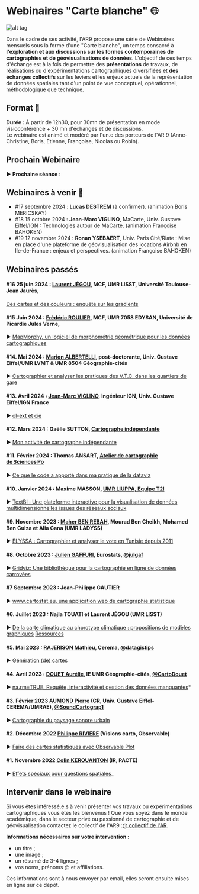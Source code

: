 # Webinaires "Carte blanche" :globe_with_meridians:

![alt tag](https://raw.githubusercontent.com/magisAR9/webinaires/main/webinaire.PNG)

Dans le cadre de ses activité, l'AR9 propose une série de Webinaires mensuels sous la forme d'une "Carte blanche", un temps consacré à **l'exploration et aux discussions sur les formes contemporaines de cartographies et de géovisualisations de données**. L'objectif de ces temps d'échange est à la fois de permettre des **présentations** de travaux, de réalisations ou d'expérimentations cartographiques diversifiées et **des échanges collectifs** sur les leviers et les enjeux actuels de la représentation de données spatiales tant d'un point de vue conceptuel, opérationnel, méthodologique que technique.

## Format :information_desk_person:

**Durée :**
Á partir de 12h30, pour 30mn de présentation en mode visioconférence + 30 mn d'échanges et de discussions. </br>
Le webinaire est animé et modéré par l'un.e des porteurs de l'AR 9 (Anne-Christine, Boris, Etienne, Françoise, Nicolas ou Robin).

## Prochain Webinaire 

:arrow_forward: **Prochaine séance** :



## Webinaires à venir :calendar:
- #17 septembre 2024 : **Lucas DESTREM** (à confirmer). (animation Boris MERICSKAY) </br>
- #18 15 octobre 2024 : **Jean-Marc VIGLINO**, MaCarte, Univ. Gustave Eiffel/IGN : Technologies autour de MaCarte. (animation Françoise BAHOKEN) </br>
- #19 12 novembre 2024 : **Ronan YSEBAERT**, Univ. Paris Cité/Riate : Mise en place d'une plateforme de géovisualisation des locations Airbnb en Ile-de-France : enjeux et perspectives. (animation Françoise BAHOKEN) </br>

## Webinaires passés 

#### #16 25 juin 2024 : **[Laurent JÉGOU](https://lisst.univ-tlse2.fr/accueil/hn-equipes-de-recherche/centre-interdisciplinaire-detudes-urbaines-cieu/laurent-jegou#/)**, MCF, UMR LISST, Université Toulouse-Jean Jaurès,</br>
[Des cartes et des couleurs : enquête sur les gradients](https://github.com/magisAR9/webinaires/blob/main/cartogeoviz16-ljegou.md) </br> 

#### #15 Juin 2024 : **[Frédéric ROULIER](https://www.u-picardie.fr/edysan/_listing-personnel/frederic-roulier/)**, MCF, UMR 7058 EDYSAN, Université de Picardie Jules Verne,
:arrow_forward: [MapMorphy, un logiciel de morphométrie géométrique pour les données cartographiques](https://github.com/magisAR9/webinaires/blob/main/cartogeoviz15-roulier.md)

#### #14. Mai 2024 : [**Marion ALBERTELLI**](https://www.linkedin.com/in/marion-albertelli-06659749), post-doctorante, Univ. Gustave Eiffel/UMR LVMT & UMR 8504 Géographie-cités
:arrow_forward: [Cartographier et analyser les pratiques des V.T.C. dans les quartiers de gare](https://github.com/magisAR9/webinaires/blob/main/cartogeovis14_malbertelli.md)

#### #13. Avril 2024 : [**Jean-Marc VIGLINO**](https://twitter.com/jmviglino), Ingénieur IGN, Univ. Gustave Eiffel/IGN France
:arrow_forward: [ol-ext et cie](https://github.com/magisAR9/webinaires/blob/main/cartogeoviz13_viglino.md)

#### #12. Mars 2024 : **Gaëlle SUTTON**, [Cartographe indépendante](https://gsutton.fr/)
:arrow_forward: [Mon activité de cartographe indépendante](https://github.com/magisAR9/webinaires/blob/main/cartogeoviz12_GaelleSutton.md)

#### #11. Février 2024 : **Thomas ANSART**, [Atelier de cartographie de Sciences Po](https://thomasansart.info/)
:arrow_forward: [Ce que le code a apporté dans ma pratique de la dataviz](https://magisar9.github.io/webinaires/cartogeoviz11-ansart.html)

#### #10. Janvier 2024 : **Maxime MASSON**, [UMR LIUPPA, Equipe T2I](https://liuppa.univ-pau.fr/fr/organisation/equipes-de-recherche/equipe-t2i.html)
:arrow_forward: [TextBI : Une plateforme interactive pour la visualisation de données multidimensionnelles issues des réseaux sociaux](https://github.com/magisAR9/webinaires/blob/main/cartogeoviz10-masson.md)

#### #9. Novembre 2023 : **[Maher BEN REBAH](https://www.linkedin.com/in/ben-rebah-maher-37831160/?originalSubdomain=fr), Mourad Ben Cheikh, Mohamed Ben Guiza et Alia Gana** (UMR LADYSS) 
:arrow_forward: [ELYSSA : Cartographier et analyser le vote en Tunisie depuis 2011](https://github.com/magisAR9/webinaires/blob/main/cartogeoviz9-benrebah.md) </br>

#### #8. Octobre 2023 : **[Julien GAFFURI](https://github.com/jgaffuri)**, Eurostats, [@julgaf](https://twitter.com/julgaf)
:arrow_forward: [Gridviz: Une bibliothèque pour la cartographie en ligne de données carroyées ](https://github.com/magisAR9/webinaires/blob/main/cartogeoviz8-gaffuri.md) </br>

#### #7 Septembre 2023 : **Jean-Philippe GAUTIER** 
:arrow_forward: [www.cartostat.eu, une application web de cartographie statistique](https://github.com/magisAR9/webinaires/blob/main/cartogeoviz7-gautier.md) </br>

#### #6. Juillet 2023 : **Najla TOUATI** et **Laurent JÉGOU** (UMR LISST) 
:arrow_forward: [De la carte climatique au chorotype climatique : propositions de modèles graphiques](https://github.com/magisAR9/webinaires/blob/main/cartogeoviz4-touatijegou.md)
[Ressources](https://bbb-prod-rp.unistra.fr/playback/presentation/2.3/99470eae0814dfe5c9cca017ea6e2edc6966dada-1688636333439)

#### #5. Mai 2023 : **[RAJERISON Mathieu](https://datagistips.hypotheses.org/author/datagistips)**, Cerema, [@datagistips](https://twitter.com/datagistips) </br> 
:arrow_forward: [Génération (de) cartes](https://github.com/magisAR9/webinaires/blob/main/cartogeoviz6-rajerison.md)

#### #4. Avril 2023 : **[DOUET Aurélie](https://geographie-cites.cnrs.fr/membres/aurelie-douet/)**, IE UMR Géographie-cités, [@CartoDouet](https://twitter.com/CartoDouet/) </br> 
:arrow_forward: [na.rm=TRUE. Requête, interactivité et gestion des données manquantes](https://github.com/magisAR9/webinaires/blob/main/cartogeoviz5-douet.md)*

#### #3. Février 2023 [AUMOND Pierre](https://pagespro.univ-gustave-eiffel.fr/pierre-aumond) (CR, Univ. Gustave Eiffel-CEREMA/UMRAE), [@SoundCartograp1](https://twitter.com/SoundCartograp1) <br/> 
:arrow_forward: [Cartographie du paysage sonore urbain](https://github.com/magisAR9/webinaires/blob/main/cartogeoviz3-aumond.md) </br>

#### #2. Décembre 2022 [Philippe RIVIERE](https://observablehq.com/@fil) (Visions carto, Observable)<br/>
:arrow_forward: [Faire des cartes statistiques avec Observable Plot](https://github.com/magisAR9/webinaires/blob/main/cartogeoviz2-riviere.md)</br>

#### #1. Novembre 2022 [Colin KEROUANTON](https://colinkerouanton.netlify.app/) (IR, PACTE) </br> 
:arrow_forward: [Effets spéciaux pour questions spatiales_](https://github.com/magisAR9/webinaires/blob/main/cartogeoviz1-kerouanton.md)</br>


## Intervenir dans le webinaire
Si vous êtes intéressé.e.s à venir présenter vos travaux ou expérimentations cartographiques vous êtes les bienvenus ! Que vous soyez dans le monde académique, dans le secteur privé ou passionné de cartographie et de géovisualisation contactez le collectif de l'AR9 :[@ collectif de l'AR](mailto:robin.cura@parisgeo.cnrs.fr,francoise.bahoken@univ-eiffel.fr,anne-christine.bronner@misha.fr,etienne.come@univ-eiffel.fr,boris.mericskay@univ-rennes2.fr,nicolas.lambert@cnrs.fr).

**Informations nécessaires sur votre intervention :** </br>
- un titre ;
- une image ;
- un résumé de 3-4 lignes ;
- vos noms, prénoms @ et affiliations.

Ces informations sont à nous envoyer par email, elles seront ensuite mises en ligne sur ce dépôt. 

